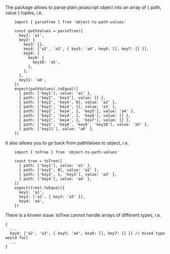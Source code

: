 The package allows to parse plain javascript object into an array of { path, value } tuples, i.e.
```
    import { parseTree } from 'object-to-path-values'

    const pathValues = parseTree({
      key1: 'a1',
      key2: {
        key3: {},
        key4: ['a2', 'a3', { key5: 'a4', key6: [], key7: {} }],
        key8: {
          key9: {
            key10: 'a5',
          },
        },
      },
      key11: 'a6',
    })
    expect(pathValues).toEqual([
      { path: ['key1'], value: 'a1' },
      { path: ['key2', 'key3'], value: {} },
      { path: ['key2', 'key4', 0], value: 'a2' },
      { path: ['key2', 'key4', 1], value: 'a3' },
      { path: ['key2', 'key4', 2, 'key5'], value: 'a4' },
      { path: ['key2', 'key4', 2, 'key6'], value: [] },
      { path: ['key2', 'key4', 2, 'key7'], value: {} },
      { path: ['key2', 'key8', 'key9', 'key10'], value: 'a5' },
      { path: ['key11'], value: 'a6' },
    ])
```

It also allows you to go back from pathValues to object, i.e.
```
    import { toTree } from 'object-to-path-values'

    const tree = toTree([
      { path: ['key1'], value: 'a1' },
      { path: ['key2', 0], value: 'a2' },
      { path: ['key2', 1, 'key3'], value: 'a3' },
      { path: ['key4'], value: 'a4' },
    ])
    expect(tree).toEqual({
      key1: 'a1',
      key2: ['a2', { key3: 'a3' }],
      key4: 'a4',
    })
```

There is a known issue: toTree cannot handle arrays of different types, i.e.
```
{
  ...
  key4: ['a2', 'a3', { key5: 'a4', key6: [], key7: {} }] // mixed type would fail
  ...
}
```